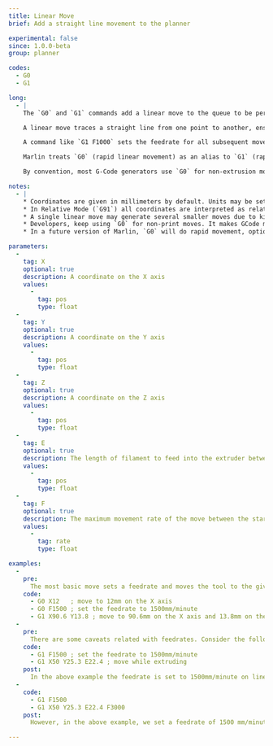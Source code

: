 ```yaml
---
title: Linear Move
brief: Add a straight line movement to the planner

experimental: false
since: 1.0.0-beta
group: planner

codes:
  - G0
  - G1

long:
  - |
    The `G0` and `G1` commands add a linear move to the queue to be performed after all previous moves are completed. These commands yield control back to the command parser as soon as the move is queued, but they may delay the command parser while awaiting a slot in the queue.

    A linear move traces a straight line from one point to another, ensuring that the specified axes will arrive simultaneously at the given coordinates (by linear interpolation). The speed may change over time following an acceleration curve, according to the acceleration and jerk settings of the given axes.

    A command like `G1 F1000` sets the feedrate for all subsequent moves.

    Marlin treats `G0` (rapid linear movement) as an alias to `G1` (rapid movement).

    By convention, most G-Code generators use `G0` for non-extrusion movements (those without the E axis) and `G1` for moves that include extrusion. This is meant to allow a kinematic system to, optionally, do a more rapid uninterpolated movement requiring much less calculation.

notes:
  - |
    * Coordinates are given in millimeters by default. Units may be set to inches by `G20`.
    * In Relative Mode (`G91`) all coordinates are interpreted as relative, adding onto the previous position.
    * A single linear move may generate several smaller moves due to kinematics and bed leveling compensation.
    * Developers, keep using `G0` for non-print moves. It makes GCode more adaptable to lasers, engravers, etc.
    * In a future version of Marlin, `G0` will do rapid movement, optionally, on SCARA machines.

parameters:
  -
    tag: X
    optional: true
    description: A coordinate on the X axis
    values:
      -
        tag: pos
        type: float
  -
    tag: Y
    optional: true
    description: A coordinate on the Y axis
    values:
      -
        tag: pos
        type: float
  -
    tag: Z
    optional: true
    description: A coordinate on the Z axis
    values:
      -
        tag: pos
        type: float
  -
    tag: E
    optional: true
    description: The length of filament to feed into the extruder between the start and end point
    values:
      -
        tag: pos
        type: float
  -
    tag: F
    optional: true
    description: The maximum movement rate of the move between the start and end point. The feedrate set here applies to subsequent moves that omit this parameter.
    values:
      -
        tag: rate
        type: float

examples:
  -
    pre:
      The most basic move sets a feedrate and moves the tool to the given position.
    code:
      - G0 X12   ; move to 12mm on the X axis
      - G0 F1500 ; set the feedrate to 1500mm/minute
      - G1 X90.6 Y13.8 ; move to 90.6mm on the X axis and 13.8mm on the Y axis
  -
    pre:
      There are some caveats related with feedrates. Consider the following&#x3A;
    code:
      - G1 F1500 ; set the feedrate to 1500mm/minute
      - G1 X50 Y25.3 E22.4 ; move while extruding
    post:
      In the above example the feedrate is set to 1500mm/minute on line 1, then move the tool 50mm on the X axis and 25.3mm on the Y axis while extruding 22.4mm of filament between the two points.
  -
    code:
      - G1 F1500
      - G1 X50 Y25.3 E22.4 F3000
    post:
      However, in the above example, we set a feedrate of 1500 mm/minute on line 1, then do the move described above accelerating to a feedrate of 3000 mm/minute as it does so. The extrusion will accelerate along with the X and Y movement, so everything stays synchronized.

---
```

